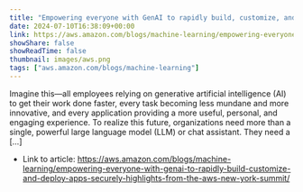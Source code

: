 ```yaml
---
title: "Empowering everyone with GenAI to rapidly build, customize, and deploy apps securely: Highlights from the AWS New York Summit"
date: 2024-07-10T16:38:09+00:00
link: https://aws.amazon.com/blogs/machine-learning/empowering-everyone-with-genai-to-rapidly-build-customize-and-deploy-apps-securely-highlights-from-the-aws-new-york-summit/
showShare: false
showReadTime: false
thumbnail: images/aws.png
tags: ["aws.amazon.com/blogs/machine-learning"]
---
```

Imagine this—all employees relying on generative artificial intelligence (AI) to get their work done faster, every task becoming less mundane and more innovative, and every application providing a more useful, personal, and engaging experience. To realize this future, organizations need more than a single, powerful large language model (LLM) or chat assistant. They need a […]

- Link to article: https://aws.amazon.com/blogs/machine-learning/empowering-everyone-with-genai-to-rapidly-build-customize-and-deploy-apps-securely-highlights-from-the-aws-new-york-summit/
